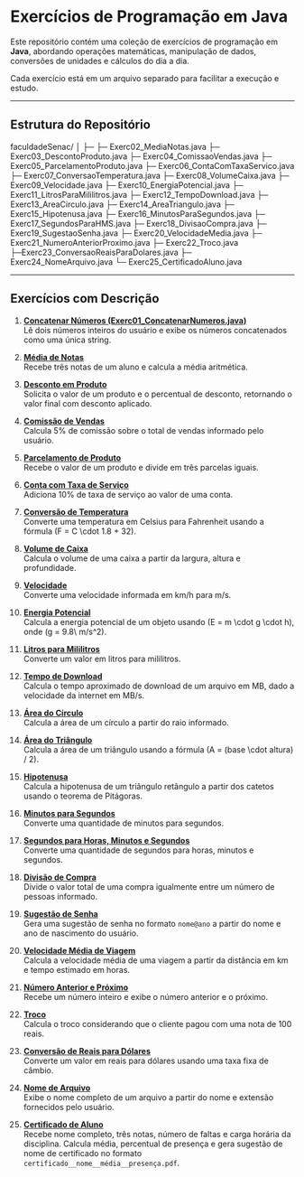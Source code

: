
# Exercícios de Programação em Java

Este repositório contém uma coleção de exercícios de programação em **Java**, abordando operações matemáticas, manipulação de dados, conversões de unidades e cálculos do dia a dia.

Cada exercício está em um arquivo separado para facilitar a execução e estudo.

---

## Estrutura do Repositório

faculdadeSenac/
│
├─ 
├─ Exerc02_MediaNotas.java
├─ Exerc03_DescontoProduto.java
├─ Exerc04_ComissaoVendas.java
├─ Exerc05_ParcelamentoProduto.java
├─ Exerc06_ContaComTaxaServico.java
├─ Exerc07_ConversaoTemperatura.java
├─ Exerc08_VolumeCaixa.java
├─ Exerc09_Velocidade.java
├─ Exerc10_EnergiaPotencial.java
├─ Exerc11_LitrosParaMililitros.java
├─ Exerc12_TempoDownload.java
├─ Exerc13_AreaCirculo.java
├─ Exerc14_AreaTriangulo.java
├─ Exerc15_Hipotenusa.java
├─ Exerc16_MinutosParaSegundos.java
├─ Exerc17_SegundosParaHMS.java
├─ Exerc18_DivisaoCompra.java
├─ Exerc19_SugestaoSenha.java
├─ Exerc20_VelocidadeMedia.java
├─ Exerc21_NumeroAnteriorProximo.java
├─ Exerc22_Troco.java
├─Exerc23_ConversaoReaisParaDolares.java
├─ Exerc24_NomeArquivo.java
└─ Exerc25_CertificadoAluno.java

---

## Exercícios com Descrição

1. **[Concatenar Números (Exerc01_ConcatenarNumeros.java)](./Exerc01_ConcatenarNumeros.java)**  
   Lê dois números inteiros do usuário e exibe os números concatenados como uma única string.

2. **[Média de Notas](./Exerc02_MediaNotas.java)**  
   Recebe três notas de um aluno e calcula a média aritmética.

3. **[Desconto em Produto](./Exerc03_DescontoProduto.java)**  
   Solicita o valor de um produto e o percentual de desconto, retornando o valor final com desconto aplicado.

4. **[Comissão de Vendas](./Exerc04_ComissaoVendas.java)**  
   Calcula 5% de comissão sobre o total de vendas informado pelo usuário.

5. **[Parcelamento de Produto](./Exerc05_ParcelamentoProduto.java)**  
   Recebe o valor de um produto e divide em três parcelas iguais.

6. **[Conta com Taxa de Serviço](./Exerc06_ContaComTaxaServico.java)**  
   Adiciona 10% de taxa de serviço ao valor de uma conta.

7. **[Conversão de Temperatura](./Exerc07_ConversaoTemperatura.java)**  
   Converte uma temperatura em Celsius para Fahrenheit usando a fórmula \(F = C \cdot 1.8 + 32\).

8. **[Volume de Caixa](./Exerc08_VolumeCaixa.java)**  
   Calcula o volume de uma caixa a partir da largura, altura e profundidade.

9. **[Velocidade](./Exerc09_Velocidade.java)**  
   Converte uma velocidade informada em km/h para m/s.

10. **[Energia Potencial](./Exerc10_EnergiaPotencial.java)**  
    Calcula a energia potencial de um objeto usando \(E = m \cdot g \cdot h\), onde \(g = 9.8\ m/s^2\).

11. **[Litros para Mililitros](./Exerc11_LitrosParaMililitros.java)**  
    Converte um valor em litros para mililitros.

12. **[Tempo de Download](./Exerc12_TempoDownload.java)**  
    Calcula o tempo aproximado de download de um arquivo em MB, dado a velocidade da internet em MB/s.

13. **[Área do Círculo](./Exerc13_AreaCirculo.java)**  
    Calcula a área de um círculo a partir do raio informado.

14. **[Área do Triângulo](./Exerc14_AreaTriangulo.java)**  
    Calcula a área de um triângulo usando a fórmula \(A = (base \cdot altura) / 2\).

15. **[Hipotenusa](./Exerc15_Hipotenusa.java)**  
    Calcula a hipotenusa de um triângulo retângulo a partir dos catetos usando o teorema de Pitágoras.

16. **[Minutos para Segundos](./Exerc16_MinutosParaSegundos.java)**  
    Converte uma quantidade de minutos para segundos.

17. **[Segundos para Horas, Minutos e Segundos](./Exerc17_SegundosParaHMS.java)**  
    Converte uma quantidade de segundos para horas, minutos e segundos.

18. **[Divisão de Compra](./Exerc18_DivisaoCompra.java)**  
    Divide o valor total de uma compra igualmente entre um número de pessoas informado.

19. **[Sugestão de Senha](./Exerc19_SugestaoSenha.java)**  
    Gera uma sugestão de senha no formato `nome@ano` a partir do nome e ano de nascimento do usuário.

20. **[Velocidade Média de Viagem](./Exerc20_VelocidadeMedia.java)**  
    Calcula a velocidade média de uma viagem a partir da distância em km e tempo estimado em horas.

21. **[Número Anterior e Próximo](./Exerc21_NumeroAnteriorProximo.java)**  
    Recebe um número inteiro e exibe o número anterior e o próximo.

22. **[Troco](./Exerc22_Troco.java)**  
    Calcula o troco considerando que o cliente pagou com uma nota de 100 reais.

23. **[Conversão de Reais para Dólares](./Exerc23_ConversaoReaisParaDolares.java)**  
    Converte um valor em reais para dólares usando uma taxa fixa de câmbio.

24. **[Nome de Arquivo](./Exerc24_NomeArquivo.java)**  
    Exibe o nome completo de um arquivo a partir do nome e extensão fornecidos pelo usuário.

25. **[Certificado de Aluno](./Exerc25_CertificadoAluno.java)**  
    Recebe nome completo, três notas, número de faltas e carga horária da disciplina. Calcula média, percentual de presença e gera sugestão de nome de certificado no formato `certificado__nome__média__presença.pdf`.